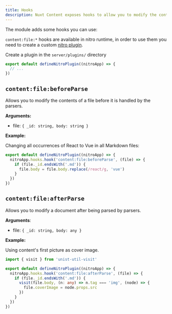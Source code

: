 ```yaml
---
title: Hooks
description: Nuxt Content exposes hooks to allow you to modify the content before it is parsed and after it is parsed.
---
```




The module adds some hooks you can use:

`content:file:*` hooks are available in nitro runtime, in order to use them you need to create a custom [nitro plugin](https://nitro.unjs.io/guide/plugins).

Create a plugin in the `server/plugins/` directory

```ts [server/plugins/content.ts]
export default defineNitroPlugin((nitroApp) => {
  // ...
})
```

## `content:file:beforeParse`

Allows you to modify the contents of a file before it is handled by the parsers.

**Arguments:**

- file: `{ _id: string, body: string }`

**Example:**

Changing all occurrences of React to Vue in all Markdown files:

```ts [server/plugins/content.ts]
export default defineNitroPlugin((nitroApp) => {
  nitroApp.hooks.hook('content:file:beforeParse', (file) => {
    if (file._id.endsWith('.md')) {
      file.body = file.body.replace(/react/g, 'vue')
    }
  })
})
```

## `content:file:afterParse`

Allows you to modify a document after being parsed by parsers.

**Arguments**:
- file: `{ _id: string, body: any }`

**Example:**

Using content's first picture as cover image.

```ts [server/plugins/content.ts]
import { visit } from 'unist-util-visit'

export default defineNitroPlugin((nitroApp) => {
  nitroApp.hooks.hook('content:file:afterParse', (file) => {
    if (file._id.endsWith('.md')) {
      visit(file.body, (n: any) => n.tag === 'img', (node) => {
        file.coverImage = node.props.src
      })
    }
  })
})

```
